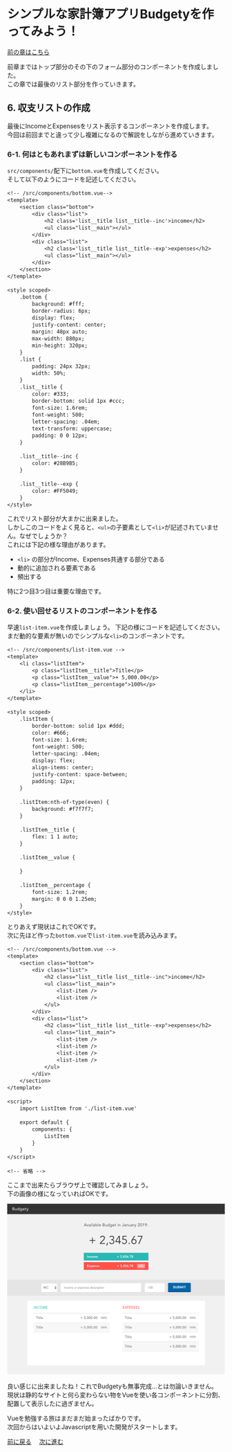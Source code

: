 # シンプルな家計簿アプリBudgetyを作ってみよう！
[前の章はこちら](./page3.md)

前章まではトップ部分のその下のフォーム部分のコンポーネントを作成しました。  
この章では最後のリスト部分を作っていきます。

## 6. 収支リストの作成
最後にIncomeとExpensesをリスト表示するコンポーネントを作成します。  
今回は前回までと違って少し複雑になるので解説をしながら進めていきます。

### 6-1. 何はともあれまずは新しいコンポーネントを作る
`src/components/`配下に`bottom.vue`を作成してください。  
そして以下のようにコードを記述してください。

```vue
<!-- /src/components/bottom.vue-->
<template>
    <section class="bottom">
        <div class="list">
            <h2 class='list__title list__title--inc'>income</h2>
            <ul class="list__main"></ul>
        </div>
        <div class="list">
            <h2 class='list__title list__title--exp'>expenses</h2>
            <ul class="list__main"></ul>
        </div>
    </section>
</template>

<style scoped>
    .bottom {
        background: #fff;
        border-radius: 6px;
        display: flex;
        justify-content: center;
        margin: 48px auto;
        max-width: 880px;
        min-height: 320px;
    }
    .list {
        padding: 24px 32px;
        width: 50%;
    }
    .list__title {
        color: #333;
        border-bottom: solid 1px #ccc;
        font-size: 1.6rem;
        font-weight: 500;
        letter-spacing: .04em;
        text-transform: uppercase;
        padding: 0 0 12px;
    }

    .list__title--inc {
        color: #28B9B5;
    }
    
    .list__title--exp {
        color: #FF5049;
    }
</style>
```

これでリスト部分が大まかに出来ました。  
しかしこのコードをよく見ると、`<ul>`の子要素として`<li>`が記述されていません。なぜでしょうか？  
これには下記の様な理由があります。
- `<li>` の部分がIncome、Expenses共通する部分である  
- 動的に追加される要素である
- 頻出する

特に2つ目3つ目は重要な理由です。

### 6-2. 使い回せるリストのコンポーネントを作る
早速`list-item.vue`を作成しましょう。
下記の様にコードを記述してください。  
まだ動的な要素が無いのでシンプルな`<li>`のコンポーネントです。

```vue
<!-- /src/components/list-item.vue -->
<template>
    <li class="listItem">
        <p class="listItem__title">Title</p>
        <p class="listItem__value">+ 5,000.00</p>
        <p class="listItem__percentage">100%</p>
    </li>
</template>

<style scoped>
    .listItem {
        border-bottom: solid 1px #ddd;
        color: #666;
        font-size: 1.6rem;
        font-weight: 500;
        letter-spacing: .04em;
        display: flex;
        align-items: center;
        justify-content: space-between;
        padding: 12px;
    }
    
    .listItem:nth-of-type(even) {
        background: #f7f7f7;
    }

    .listItem__title {
        flex: 1 1 auto;
    }

    .listItem__value {
    
    }

    .listItem__percentage {
        font-size: 1.2rem;
        margin: 0 0 0 1.25em;
    }
</style>
```

とりあえず現状はこれでOKです。  
次に先ほど作った`bottom.vue`で`list-item.vue`を読み込みます。

```vue
<!-- /src/components/bottom.vue -->
<template>
    <section class="bottom">
        <div class="list">
            <h2 class="list__title list__title--inc">income</h2>
            <ul class="list__main">
                <list-item />
                <list-item />
            </ul>
        </div>
        <div class="list">
            <h2 class="list__title list__title--exp">expenses</h2>
            <ul class="list__main">
                <list-item />
                <list-item />
                <list-item />
                <list-item />
            </ul>
        </div>
    </section>
</template>

<script>
    import ListItem from './list-item.vue'

    export default {
        components: {
            ListItem
        }
    }
</script>

<!-- 省略 -->
```

ここまで出来たらブラウザ上で確認してみましょう。  
下の画像の様になっていればOKです。
<p align="center"><img src="./images/ss5.png"></p>

良い感じに出来ましたね！これでBudgetyも無事完成...とは勿論いきません。  
現状は静的なサイトと何ら変わらない物をVueを使い各コンポーネントに分割、配置して表示したに過ぎません。  

Vueを勉強する旅はまだまだ始まったばかりです。  
次回からはいよいよJavascriptを用いた開発がスタートします。  


[前に戻る](./page3.md)　 [次に進む](./page5.md) 
